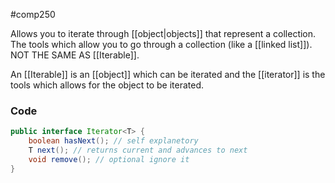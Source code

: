 #comp250

Allows you to iterate through [[object|objects]] that represent a collection. The tools which allow you to go through a collection (like a [[linked list]]). NOT THE SAME AS [[Iterable]].  

An [[Iterable]] is an [[object]] which can be iterated and the [[iterator]] is the tools which allows for the object to be iterated.

### Code
```java
public interface Iterator<T> {
	boolean hasNext(); // self explanetory
	T next(); // returns current and advances to next
	void remove(); // optional ignore it
}
```